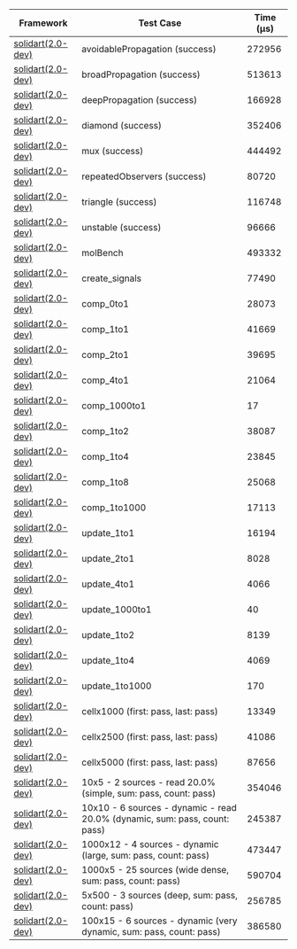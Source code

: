 | Framework | Test Case | Time (μs) |
| --- | --- | --- |
| [solidart(2.0-dev)](https://github.com/nank1ro/solidart/tree/dev) | avoidablePropagation (success) | 272956 |
| [solidart(2.0-dev)](https://github.com/nank1ro/solidart/tree/dev) | broadPropagation (success) | 513613 |
| [solidart(2.0-dev)](https://github.com/nank1ro/solidart/tree/dev) | deepPropagation (success) | 166928 |
| [solidart(2.0-dev)](https://github.com/nank1ro/solidart/tree/dev) | diamond (success) | 352406 |
| [solidart(2.0-dev)](https://github.com/nank1ro/solidart/tree/dev) | mux (success) | 444492 |
| [solidart(2.0-dev)](https://github.com/nank1ro/solidart/tree/dev) | repeatedObservers (success) | 80720 |
| [solidart(2.0-dev)](https://github.com/nank1ro/solidart/tree/dev) | triangle (success) | 116748 |
| [solidart(2.0-dev)](https://github.com/nank1ro/solidart/tree/dev) | unstable (success) | 96666 |
| [solidart(2.0-dev)](https://github.com/nank1ro/solidart/tree/dev) | molBench | 493332 |
| [solidart(2.0-dev)](https://github.com/nank1ro/solidart/tree/dev) | create_signals | 77490 |
| [solidart(2.0-dev)](https://github.com/nank1ro/solidart/tree/dev) | comp_0to1 | 28073 |
| [solidart(2.0-dev)](https://github.com/nank1ro/solidart/tree/dev) | comp_1to1 | 41669 |
| [solidart(2.0-dev)](https://github.com/nank1ro/solidart/tree/dev) | comp_2to1 | 39695 |
| [solidart(2.0-dev)](https://github.com/nank1ro/solidart/tree/dev) | comp_4to1 | 21064 |
| [solidart(2.0-dev)](https://github.com/nank1ro/solidart/tree/dev) | comp_1000to1 | 17 |
| [solidart(2.0-dev)](https://github.com/nank1ro/solidart/tree/dev) | comp_1to2 | 38087 |
| [solidart(2.0-dev)](https://github.com/nank1ro/solidart/tree/dev) | comp_1to4 | 23845 |
| [solidart(2.0-dev)](https://github.com/nank1ro/solidart/tree/dev) | comp_1to8 | 25068 |
| [solidart(2.0-dev)](https://github.com/nank1ro/solidart/tree/dev) | comp_1to1000 | 17113 |
| [solidart(2.0-dev)](https://github.com/nank1ro/solidart/tree/dev) | update_1to1 | 16194 |
| [solidart(2.0-dev)](https://github.com/nank1ro/solidart/tree/dev) | update_2to1 | 8028 |
| [solidart(2.0-dev)](https://github.com/nank1ro/solidart/tree/dev) | update_4to1 | 4066 |
| [solidart(2.0-dev)](https://github.com/nank1ro/solidart/tree/dev) | update_1000to1 | 40 |
| [solidart(2.0-dev)](https://github.com/nank1ro/solidart/tree/dev) | update_1to2 | 8139 |
| [solidart(2.0-dev)](https://github.com/nank1ro/solidart/tree/dev) | update_1to4 | 4069 |
| [solidart(2.0-dev)](https://github.com/nank1ro/solidart/tree/dev) | update_1to1000 | 170 |
| [solidart(2.0-dev)](https://github.com/nank1ro/solidart/tree/dev) | cellx1000 (first: pass, last: pass) | 13349 |
| [solidart(2.0-dev)](https://github.com/nank1ro/solidart/tree/dev) | cellx2500 (first: pass, last: pass) | 41086 |
| [solidart(2.0-dev)](https://github.com/nank1ro/solidart/tree/dev) | cellx5000 (first: pass, last: pass) | 87656 |
| [solidart(2.0-dev)](https://github.com/nank1ro/solidart/tree/dev) | 10x5 - 2 sources - read 20.0% (simple, sum: pass, count: pass) | 354046 |
| [solidart(2.0-dev)](https://github.com/nank1ro/solidart/tree/dev) | 10x10 - 6 sources - dynamic - read 20.0% (dynamic, sum: pass, count: pass) | 245387 |
| [solidart(2.0-dev)](https://github.com/nank1ro/solidart/tree/dev) | 1000x12 - 4 sources - dynamic (large, sum: pass, count: pass) | 473447 |
| [solidart(2.0-dev)](https://github.com/nank1ro/solidart/tree/dev) | 1000x5 - 25 sources (wide dense, sum: pass, count: pass) | 590704 |
| [solidart(2.0-dev)](https://github.com/nank1ro/solidart/tree/dev) | 5x500 - 3 sources (deep, sum: pass, count: pass) | 256785 |
| [solidart(2.0-dev)](https://github.com/nank1ro/solidart/tree/dev) | 100x15 - 6 sources - dynamic (very dynamic, sum: pass, count: pass) | 386580 |
